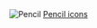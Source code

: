 <img src="https://media.iconsink.com/g_images/pencil-1122.jpg" alt="Pencil">
<a href="https://www.iconsink.com/icon/pencil-1122">Pencil icons</a>

